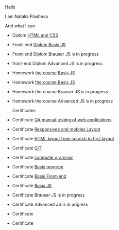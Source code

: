 Hallo

I am Natalia Piasheva 

And what I can

+ Diplom [HTML and CSS ](https://github.com/Nikan152435/mq-diplom)
+ Front-end [Diplom Basis JS ](https://github.com/Nikan152435/bjs-diplom)
+ Front-end Diplom Brauser JS is in progress
+ front-end Diplom Advanced JS is in progress
+ Homework [the course Basis JS ](https://github.com/Nikan152435/bjs-2-homeworks)
+ Homework [the course Basis JS ](https://github.com/Nikan152435/bhj-homeworks)
+ Homework the course Brauser JS is in progress
+ Homework the course Advanced JS is in progress
  
  Сertificates


+ Сertificate [QA manual testing of web applications](https://github.com/Nikan152435/Portfolio/blob/main/Certificates/3certificate%20QA%20(1).pdf)
+ Certificate [Responsives and mobiles Layout](https://github.com/Nikan152435/Portfolio/blob/main/Certificates/certificate%20Responsives%20und%20mobiles%20Layout.pdf)
+ Сertificate [HTML layout from scratch to first layout](https://github.com/Nikan152435/Portfolio/blob/main/Certificates/certificate%20HTML.pdf)
+ Сertificate [GIT](https://github.com/Nikan152435/Portfolio/blob/main/Certificates/certificate%20GIT.pdf)
+ Сertificate [computer grammar](https://github.com/Nikan152435/Portfolio/blob/main/Certificates/certificate%20computer%20grammar.png)
+ Сertificate [Basis program](https://github.com/Nikan152435/Portfolio/blob/main/Certificates/certificate%20Basis%20program.pdf)
+ Certificate [Basis Front-end](https://github.com/Nikan152435/Portfolio/blob/main/Certificates/1certificate1%20%20Basis%20Frontend%20.pdf)
+ Сertificate [Basis JS](https://github.com/Nikan152435/Portfolio/blob/main/Certificates/certificate%20Basis%20JS.pdf)
+ Сertificate Brauser JS is in progress
+ Сertificate Advanced JS is in prigress
+ Сertificate 
+ Сertificate 
   